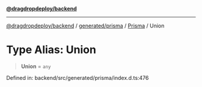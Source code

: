[**@dragdropdeploy/backend**](../../../../../README.md)

***

[@dragdropdeploy/backend](../../../../../README.md) / [generated/prisma](../../../README.md) / [Prisma](../README.md) / Union

# Type Alias: Union

> **Union** = `any`

Defined in: backend/src/generated/prisma/index.d.ts:476

